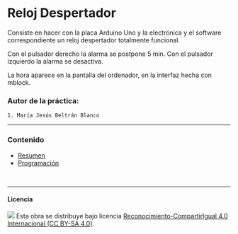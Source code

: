 # Reloj Despertador

Consiste en hacer con la placa Arduino Uno y la electrónica  y el software correspondiente un reloj despertador totalmente funcional.

Con el pulsador derecho la alarma se postpone 5 min. Con el pulsador izquierdo la alarma se desactiva. 

La hora aparece en la pantalla del ordenador, en la interfaz hecha con mblock.

### Autor de la práctica:
    1. María Jesús Beltrán Blanco

<hr>

### Contenido

- [Resumen](Resumen.pdf)
- [Programación](Programación.sb2)


<br>


***

#### Licencia

<img src="http://i.creativecommons.org/l/by-sa/4.0/88x31.png" /> Esta obra se distribuye bajo licencia [Reconocimiento-CompartirIgual 4.0 Internacional (CC BY-SA 4.0)](https://creativecommons.org/licenses/by-sa/4.0/deed.es_ES).
